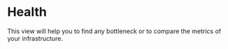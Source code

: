# Health

This view will help you to find any bottleneck or to compare the metrics of your infrastructure.

